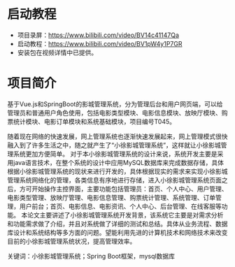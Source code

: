 # 启动教程

- 项目录屏：https://www.bilibili.com/video/BV14c41147Qa
- 启动教程：https://www.bilibili.com/video/BV1pW4y1P7GR
- 安装包在视频详情中已提供。


# 项目简介
基于Vue.js和SpringBoot的影城管理系统，分为管理后台和用户网页端，可以给管理员和普通用户角色使用，包括电影类型模块、电影信息模块、放映厅模块、购票统计模块、电影订单模块和系统基础模块，项目编号T045。

随着现在网络的快速发展，网上管理系统也逐渐快速发展起来，网上管理模式很快融入到了许多生活之中，随之就产生了“小徐影城管理系统”，这样就让小徐影城管理系统更加方便简单。
对于本小徐影城管理系统的设计来说，系统开发主要是采用java语言技术，在整个系统的设计中应用MySQL数据库来完成数据存储，具体根据小徐影城管理系统的现状来进行开发的，具体根据现实的需求来实现小徐影城管理系统网络化的管理，各类信息有序地进行存储，进入小徐影城管理系统页面之后，方可开始操作主控界面，主要功能包括管理员：首页、个人中心、用户管理、电影类型管理、放映厅管理、电影信息管理、购票统计管理、系统管理、订单管理，用户前台；首页、电影信息、电影资讯、个人中心、后台管理、在线客服等功能。
本论文主要讲述了小徐影城管理系统开发背景，该系统它主要是对需求分析和功能需求做了介绍，并且对系统做了详细的测试和总结。具体从业务流程、数据库设计和系统结构等多方面的问题。望能利用先进的计算机技术和网络技术来改变目前的小徐影城管理系统状况，提高管理效率。

关键词：小徐影城管理系统；Spring Boot框架，mysql数据库
